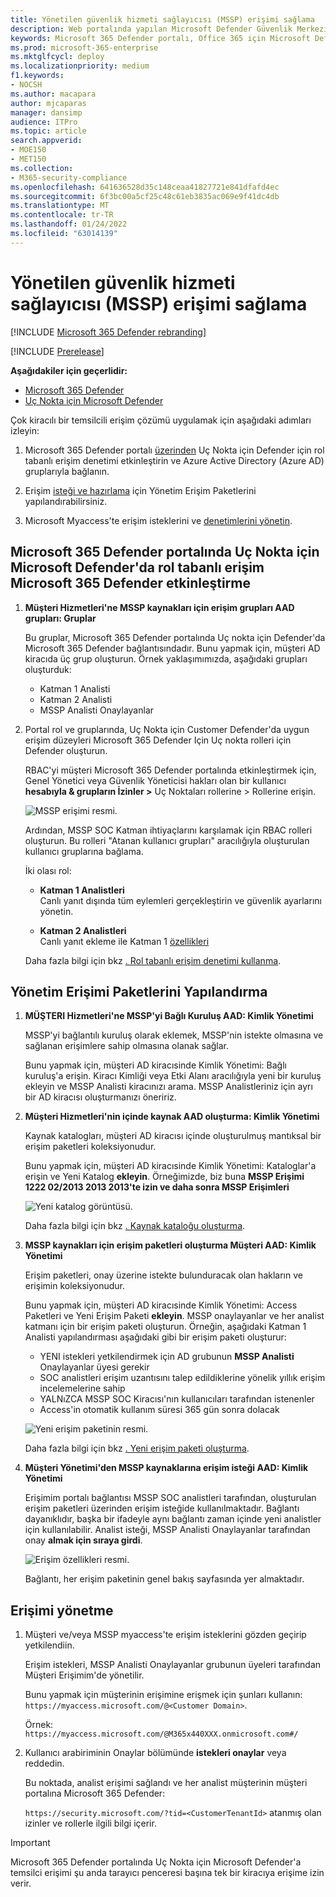 ```yaml
---
title: Yönetilen güvenlik hizmeti sağlayıcısı (MSSP) erişimi sağlama
description: Web portalında yapılan Microsoft Defender Güvenlik Merkezi hakkında Microsoft 365 Defender öğrenin
keywords: Microsoft 365 Defender portalı, Office 365 için Microsoft Defender, Uç Nokta için Microsoft Defender, MDO, MDE, tek cam bölmesi, yakınsaan portal, güvenlik portalı, Defender güvenlik portalı ile çalışmaya başlama
ms.prod: microsoft-365-enterprise
ms.mktglfcycl: deploy
ms.localizationpriority: medium
f1.keywords:
- NOCSH
ms.author: macapara
author: mjcaparas
manager: dansimp
audience: ITPro
ms.topic: article
search.appverid:
- MOE150
- MET150
ms.collection:
- M365-security-compliance
ms.openlocfilehash: 641636528d35c148ceaa41827721e841dfafd4ec
ms.sourcegitcommit: 6f3bc00a5cf25c48c61eb3835ac069e9f41dc4db
ms.translationtype: MT
ms.contentlocale: tr-TR
ms.lasthandoff: 01/24/2022
ms.locfileid: "63014139"
---
```

# <a name="provide-managed-security-service-provider-mssp-access"></a>Yönetilen güvenlik hizmeti sağlayıcısı (MSSP) erişimi sağlama 

[!INCLUDE [Microsoft 365 Defender rebranding](../includes/microsoft-defender.md)]

[!INCLUDE [Prerelease](../includes/prerelease.md)]

**Aşağıdakiler için geçerlidir:**

- [Microsoft 365 Defender](microsoft-365-defender.md)
- [Uç Nokta için Microsoft Defender](https://go.microsoft.com/fwlink/p/?linkid=2154037)

Çok kiracılı bir temsilcili erişim çözümü uygulamak için aşağıdaki adımları izleyin:

1. Microsoft 365 Defender portalı [üzerinden](/windows/security/threat-protection/microsoft-defender-atp/rbac) Uç Nokta için Defender için rol tabanlı erişim denetimi etkinleştirin ve Azure Active Directory (Azure AD) gruplarıyla bağlanın.

2. Erişim [isteği ve hazırlama](/azure/active-directory/governance/identity-governance-overview) için Yönetim Erişim Paketlerini yapılandırabilirsiniz.

3. Microsoft Myaccess'te erişim isteklerini ve [denetimlerini yönetin](/azure/active-directory/governance/entitlement-management-request-approve).

## <a name="enable-role-based-access-controls-in-microsoft-defender-for-endpoint-in-microsoft-365-defender-portal"></a>Microsoft 365 Defender portalında Uç Nokta için Microsoft Defender'da rol tabanlı erişim Microsoft 365 Defender etkinleştirme

1. **Müşteri Hizmetleri'ne MSSP kaynakları için erişim grupları AAD grupları: Gruplar**

    Bu gruplar, Microsoft 365 Defender portalında Uç nokta için Defender'da Microsoft 365 Defender bağlantısındadır. Bunu yapmak için, müşteri AD kiracıda üç grup oluşturun. Örnek yaklaşımımızda, aşağıdaki grupları oluşturduk:

    - Katman 1 Analisti
    - Katman 2 Analisti
    - MSSP Analisti Onaylayanlar  

2. Portal rol ve gruplarında, Uç Nokta için Customer Defender'da uygun erişim düzeyleri Microsoft 365 Defender Için Uç nokta rolleri için Defender oluşturun.

    RBAC'yi müşteri Microsoft 365 Defender portalında etkinleştirmek için, Genel Yönetici veya Güvenlik Yöneticisi hakları olan bir kullanıcı **hesabıyla & grupların İzinler >** Uç Noktaları rollerine > Rollerine erişin.

    ![MSSP erişimi resmi.](../../media/mssp-access.png)

    Ardından, MSSP SOC Katman  ihtiyaçlarını karşılamak için RBAC rolleri oluşturun. Bu rolleri "Atanan kullanıcı grupları" aracılığıyla oluşturulan kullanıcı gruplarına bağlama.

    İki olası rol:

    - **Katman 1 Analistleri** <br>
      Canlı yanıt dışında tüm eylemleri gerçekleştirin ve güvenlik ayarlarını yönetin.

    - **Katman 2 Analistleri** <br>
      Canlı yanıt ekleme ile Katman 1 [özellikleri](/windows/security/threat-protection/microsoft-defender-atp/live-response)

    Daha fazla bilgi için bkz [. Rol tabanlı erişim denetimi kullanma](/windows/security/threat-protection/microsoft-defender-atp/rbac).

## <a name="configure-governance-access-packages"></a>Yönetim Erişimi Paketlerini Yapılandırma

1. **MÜŞTERI Hizmetleri'ne MSSP'yi Bağlı Kuruluş AAD: Kimlik Yönetimi**

    MSSP'yi bağlantılı kuruluş olarak eklemek, MSSP'nin istekte olmasına ve sağlanan erişimlere sahip olmasına olanak sağlar. 

    Bunu yapmak için, müşteri AD kiracısinde Kimlik Yönetimi: Bağlı kuruluş'a erişin. Kiracı Kimliği veya Etki Alanı aracılığıyla yeni bir kuruluş ekleyin ve MSSP Analisti kiracınızı arama. MSSP Analistleriniz için ayrı bir AD kiracısı oluşturmanızı öneririz.

2. **Müşteri Hizmetleri'nin içinde kaynak AAD oluşturma: Kimlik Yönetimi**

    Kaynak katalogları, müşteri AD kiracısı içinde oluşturulmuş mantıksal bir erişim paketleri koleksiyonudur.

    Bunu yapmak için, müşteri AD kiracısinde Kimlik Yönetimi: Kataloglar'a erişin ve Yeni Katalog **ekleyin**. Örneğimizde, biz buna **MSSP Erişimi 1222 02/2013 2013 2013'te izin ve daha sonra MSSP Erişimleri**

    ![Yeni katalog görüntüsü.](../../media/goverance-catalog.png)

    Daha fazla bilgi için bkz [. Kaynak kataloğu oluşturma](/azure/active-directory/governance/entitlement-management-catalog-create).

3. **MSSP kaynakları için erişim paketleri oluşturma Müşteri AAD: Kimlik Yönetimi**

    Erişim paketleri, onay üzerine istekte bulunduracak olan hakların ve erişimin koleksiyonudur. 

    Bunu yapmak için, müşteri AD kiracısinde Kimlik Yönetimi: Access Paketleri ve Yeni Erişim Paketi **ekleyin**. MSSP onaylayanlar ve her analist katmanı için bir erişim paketi oluşturun. Örneğin, aşağıdaki Katman 1 Analisti yapılandırması aşağıdaki gibi bir erişim paketi oluşturur:

    - YENI istekleri yetkilendirmek için AD grubunun **MSSP Analisti** Onaylayanlar üyesi gerekir
    - SOC analistleri erişim uzantısını talep  edildiklerine yönelik yıllık erişim incelemelerine sahip
    - YALNıZCA MSSP SOC Kiracısı'nın kullanıcıları tarafından istenenler
    - Access'in otomatik kullanım süresi 365 gün sonra dolacak

    ![Yeni erişim paketinin resmi.](../../media/new-access-package.png)

    Daha fazla bilgi için bkz [. Yeni erişim paketi oluşturma](/azure/active-directory/governance/entitlement-management-access-package-create).

4. **Müşteri Yönetimi'den MSSP kaynaklarına erişim isteği AAD: Kimlik Yönetimi**

    Erişimim portalı bağlantısı MSSP SOC analistleri tarafından, oluşturulan erişim paketleri üzerinden erişim isteğide kullanılmaktadır. Bağlantı dayanıklıdır, başka bir ifadeyle aynı bağlantı zaman içinde yeni analistler için kullanılabilir. Analist isteği, MSSP Analisti Onaylayanlar tarafından onay **almak için sıraya girdi**.

    ![Erişim özellikleri resmi.](../../media/access-properties.png)

    Bağlantı, her erişim paketinin genel bakış sayfasında yer almaktadır.

## <a name="manage-access"></a>Erişimi yönetme

1. Müşteri ve/veya MSSP myaccess'te erişim isteklerini gözden geçirip yetkilendiin.

    Erişim istekleri, MSSP Analisti Onaylayanlar grubunun üyeleri tarafından Müşteri Erişimim'de yönetilir.

    Bunu yapmak için müşterinin erişimine erişmek için şunları kullanın: `https://myaccess.microsoft.com/@<Customer Domain>`.

    Örnek: `https://myaccess.microsoft.com/@M365x440XXX.onmicrosoft.com#/`

2. Kullanıcı arabiriminin Onaylar bölümünde **istekleri onaylar** veya reddedin.

     Bu noktada, analist erişimi sağlandı ve her analist müşterinin müşteri portalına Microsoft 365 Defender:

    `https://security.microsoft.com/?tid=<CustomerTenantId>` atanmış olan izinler ve rollerle ilgili bilgi içerir.

> [!IMPORTANT]
> Microsoft 365 Defender portalında Uç Nokta için Microsoft Defender'a temsilci erişimi şu anda tarayıcı penceresi başına tek bir kiracıya erişime izin verir.
